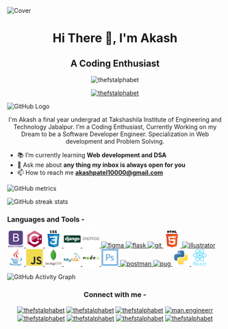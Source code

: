 ![Cover](https://user-images.githubusercontent.com/69709410/134876629-c6cf622c-ea46-42e4-b0c6-4b94a82a9b04.jpg)

<!-- Main headlines -->
<h1 align="center">Hi There 👋, I'm Akash</h1>
<h2 align="center">A Coding Enthusiast</h2>

<!-- profile viwes -->
<p align="center"> <img src="https://komarev.com/ghpvc/?username=thefstalphabet&label=Profile%20views&color=0e75b6&style=flat" alt="thefstalphabet" /> </p>
<!-- twitter followers -->
<p align="center"> <a href="https://twitter.com/thefstalphabet" target="blank"><img src="https://img.shields.io/twitter/follow/thefstalphabet?logo=twitter&style=for-the-badge" alt="thefstalphabet" /></a> </p>

<!-- banner -->
<!-- ![banner](https://user-images.githubusercontent.com/69709410/130318774-bf7f0b95-a53f-4dc6-a659-e9225c8387b8.png) -->
![GitHub Logo](/images/Cover.png)

<!-- little bio about me -->
<p align="center">I'm Akash a final year undergrad at Takshashila Institute of Engineering and Technology Jabalpur. I'm a Coding Enthusiast, Currently Working on my Dream to be a Software Developer Engineer. Specialization in Web development and Problem Solving.</p>

<!-- some frequently asked questions -->
- 📚 I’m currently learning **Web development and DSA**
- 💬 Ask me about **any thing my inbox is always open for you**
- 📫 How to reach me **akashpatel10000@gmail.com**

<!-- matrics -->
![GitHub metrics](https://metrics.lecoq.io/thefstalphabet)  
<!-- strick stats -->
![GitHub streak stats](https://github-readme-streak-stats.herokuapp.com/?user=thefstalphabet) 

<!-- language that i know -->
<h3 center="center">Languages and Tools -</h3>
<p center="center"> <a href="https://getbootstrap.com" target="_blank"> <img src="https://raw.githubusercontent.com/devicons/devicon/master/icons/bootstrap/bootstrap-plain-wordmark.svg" alt="bootstrap" width="40" height="40"/> </a> <a href="https://www.w3schools.com/cpp/" target="_blank"> <img src="https://raw.githubusercontent.com/devicons/devicon/master/icons/cplusplus/cplusplus-original.svg" alt="cplusplus" width="40" height="40"/> </a> <a href="https://www.w3schools.com/css/" target="_blank"> <img src="https://raw.githubusercontent.com/devicons/devicon/master/icons/css3/css3-original-wordmark.svg" alt="css3" width="40" height="40"/> </a> <a href="https://www.djangoproject.com/" target="_blank"> <img src="https://raw.githubusercontent.com/devicons/devicon/master/icons/django/django-original.svg" alt="django" width="40" height="40"/> </a> <a href="https://expressjs.com" target="_blank"> <img src="https://raw.githubusercontent.com/devicons/devicon/master/icons/express/express-original-wordmark.svg" alt="express" width="40" height="40"/> </a> <a href="https://www.figma.com/" target="_blank"> <img src="https://www.vectorlogo.zone/logos/figma/figma-icon.svg" alt="figma" width="40" height="40"/> </a> <a href="https://flask.palletsprojects.com/" target="_blank"> <img src="https://www.vectorlogo.zone/logos/pocoo_flask/pocoo_flask-icon.svg" alt="flask" width="40" height="40"/> </a> <a href="https://git-scm.com/" target="_blank"> <img src="https://www.vectorlogo.zone/logos/git-scm/git-scm-icon.svg" alt="git" width="40" height="40"/> </a> <a href="https://www.w3.org/html/" target="_blank"> <img src="https://raw.githubusercontent.com/devicons/devicon/master/icons/html5/html5-original-wordmark.svg" alt="html5" width="40" height="40"/> </a> <a href="https://www.adobe.com/in/products/illustrator.html" target="_blank"> <img src="https://www.vectorlogo.zone/logos/adobe_illustrator/adobe_illustrator-icon.svg" alt="illustrator" width="40" height="40"/> </a> <a href="https://www.java.com" target="_blank"> <img src="https://raw.githubusercontent.com/devicons/devicon/master/icons/java/java-original.svg" alt="java" width="40" height="40"/> </a> <a href="https://developer.mozilla.org/en-US/docs/Web/JavaScript" target="_blank"> <img src="https://raw.githubusercontent.com/devicons/devicon/master/icons/javascript/javascript-original.svg" alt="javascript" width="40" height="40"/> </a> <a href="https://www.mongodb.com/" target="_blank"> <img src="https://raw.githubusercontent.com/devicons/devicon/master/icons/mongodb/mongodb-original-wordmark.svg" alt="mongodb" width="40" height="40"/> </a> <a href="https://www.mysql.com/" target="_blank"> <img src="https://raw.githubusercontent.com/devicons/devicon/master/icons/mysql/mysql-original-wordmark.svg" alt="mysql" width="40" height="40"/> </a> <a href="https://nodejs.org" target="_blank"> <img src="https://raw.githubusercontent.com/devicons/devicon/master/icons/nodejs/nodejs-original-wordmark.svg" alt="nodejs" width="40" height="40"/> </a> <a href="https://www.photoshop.com/en" target="_blank"> <img src="https://raw.githubusercontent.com/devicons/devicon/master/icons/photoshop/photoshop-line.svg" alt="photoshop" width="40" height="40"/> </a> <a href="https://postman.com" target="_blank"> <img src="https://www.vectorlogo.zone/logos/getpostman/getpostman-icon.svg" alt="postman" width="40" height="40"/> </a> <a href="https://pugjs.org" target="_blank"> <img src="https://cdn.worldvectorlogo.com/logos/pug.svg" alt="pug" width="40" height="40"/> </a> <a href="https://www.python.org" target="_blank"> <img src="https://raw.githubusercontent.com/devicons/devicon/master/icons/python/python-original.svg" alt="python" width="40" height="40"/> </a> <a href="https://reactjs.org/" target="_blank"> <img src="https://raw.githubusercontent.com/devicons/devicon/master/icons/react/react-original-wordmark.svg" alt="react" width="40" height="40"/> </a> </p>

<!-- graph -->
![GitHub Activity Graph](https://activity-graph.herokuapp.com/graph?username=thefstalphabet)  

<!-- profiles link -->
<h3 align="center">Connect with me -</h3>
<p align="center">
<a href="https://codepen.io/thefstalphabet" target="blank"><img align="center" src="https://raw.githubusercontent.com/rahuldkjain/github-profile-readme-generator/master/src/images/icons/Social/codepen.svg" alt="thefstalphabet" height="30" width="40" /></a>
<a href="https://twitter.com/thefstalphabet" target="blank"><img align="center" src="https://raw.githubusercontent.com/rahuldkjain/github-profile-readme-generator/master/src/images/icons/Social/twitter.svg" alt="thefstalphabet" height="30" width="40" /></a>
<a href="https://linkedin.com/in/thefstalphabet" target="blank"><img align="center" src="https://raw.githubusercontent.com/rahuldkjain/github-profile-readme-generator/master/src/images/icons/Social/linked-in-alt.svg" alt="thefstalphabet" height="30" width="40" /></a>
<a href="https://instagram.com/man.engineerr" target="blank"><img align="center" src="https://raw.githubusercontent.com/rahuldkjain/github-profile-readme-generator/master/src/images/icons/Social/instagram.svg" alt="man.engineerr" height="30" width="40" /></a>
<a href="https://www.codechef.com/users/thefstalphabet" target="blank"><img align="center" src="https://cdn.jsdelivr.net/npm/simple-icons@3.1.0/icons/codechef.svg" alt="thefstalphabet" height="30" width="40" /></a>
<a href="https://www.hackerrank.com/thefstalphabet" target="blank"><img align="center" src="https://raw.githubusercontent.com/rahuldkjain/github-profile-readme-generator/master/src/images/icons/Social/hackerrank.svg" alt="thefstalphabet" height="30" width="40" /></a>
<a href="https://codeforces.com/profile/thefstalphabet" target="blank"><img align="center" src="https://cdn.jsdelivr.net/npm/simple-icons@3.0.1/icons/codeforces.svg" alt="thefstalphabet" height="30" width="40" /></a>
<a href="https://www.leetcode.com/thefstalphabet" target="blank"><img align="center" src="https://raw.githubusercontent.com/rahuldkjain/github-profile-readme-generator/master/src/images/icons/Social/leet-code.svg" alt="thefstalphabet" height="30" width="40" /></a>
</p>
